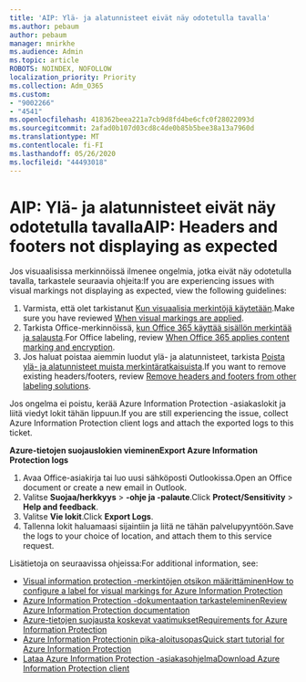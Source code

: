 ```yaml
---
title: 'AIP: Ylä- ja alatunnisteet eivät näy odotetulla tavalla'
ms.author: pebaum
author: pebaum
manager: mnirkhe
ms.audience: Admin
ms.topic: article
ROBOTS: NOINDEX, NOFOLLOW
localization_priority: Priority
ms.collection: Adm_O365
ms.custom:
- "9002266"
- "4541"
ms.openlocfilehash: 418362beea221a7cb9d8fd4be6cfc0f28022093d
ms.sourcegitcommit: 2afad0b107d03cd8c4de0b85b5bee38a13a7960d
ms.translationtype: MT
ms.contentlocale: fi-FI
ms.lasthandoff: 05/26/2020
ms.locfileid: "44493018"
---
```

# <a name="aip-headers-and-footers-not-displaying-as-expected"></a><span data-ttu-id="81ce7-102">AIP: Ylä- ja alatunnisteet eivät näy odotetulla tavalla</span><span class="sxs-lookup"><span data-stu-id="81ce7-102">AIP: Headers and footers not displaying as expected</span></span>

<span data-ttu-id="81ce7-103">Jos visuaalisissa merkinnöissä ilmenee ongelmia, jotka eivät näy odotetulla tavalla, tarkastele seuraavia ohjeita:</span><span class="sxs-lookup"><span data-stu-id="81ce7-103">If you are experiencing issues with visual markings not displaying as expected, view the following guidelines:</span></span>

1. <span data-ttu-id="81ce7-104">Varmista, että olet tarkistanut [Kun visuaalisia merkintöjä käytetään](https://docs.microsoft.com/azure/information-protection/configure-policy-markings#when-visual-markings-are-applied).</span><span class="sxs-lookup"><span data-stu-id="81ce7-104">Make sure you have reviewed [When visual markings are applied](https://docs.microsoft.com/azure/information-protection/configure-policy-markings#when-visual-markings-are-applied).</span></span>
2. <span data-ttu-id="81ce7-105">Tarkista Office-merkinnöissä, [kun Office 365 käyttää sisällön merkintää ja salausta](https://docs.microsoft.com/microsoft-365/compliance/sensitivity-labels-office-apps#when-office-apps-apply-content-marking-and-encryption).</span><span class="sxs-lookup"><span data-stu-id="81ce7-105">For Office labeling, review [When Office 365 applies content marking and encryption](https://docs.microsoft.com/microsoft-365/compliance/sensitivity-labels-office-apps#when-office-apps-apply-content-marking-and-encryption).</span></span>
3. <span data-ttu-id="81ce7-106">Jos haluat poistaa aiemmin luodut ylä- ja alatunnisteet, tarkista [Poista ylä- ja alatunnisteet muista merkintäratkaisuista](https://docs.microsoft.com/azure/information-protection/rms-client/client-admin-guide-customizations#remove-headers-and-footers-from-other-labeling-solutions).</span><span class="sxs-lookup"><span data-stu-id="81ce7-106">If you want to remove existing headers/footers, review [Remove headers and footers from other labeling solutions](https://docs.microsoft.com/azure/information-protection/rms-client/client-admin-guide-customizations#remove-headers-and-footers-from-other-labeling-solutions).</span></span>

<span data-ttu-id="81ce7-107">Jos ongelma ei poistu, kerää Azure Information Protection -asiakaslokit ja liitä viedyt lokit tähän lippuun.</span><span class="sxs-lookup"><span data-stu-id="81ce7-107">If you are still experiencing the issue, collect Azure Information Protection client logs and attach the exported logs to this ticket.</span></span>

<span data-ttu-id="81ce7-108">**Azure-tietojen suojauslokien vieminen**</span><span class="sxs-lookup"><span data-stu-id="81ce7-108">**Export Azure Information Protection logs**</span></span>

1. <span data-ttu-id="81ce7-109">Avaa Office-asiakirja tai luo uusi sähköposti Outlookissa.</span><span class="sxs-lookup"><span data-stu-id="81ce7-109">Open an Office document or create a new email in Outlook.</span></span>
2. <span data-ttu-id="81ce7-110">Valitse **Suojaa/herkkyys**  >  **-ohje ja -palaute**.</span><span class="sxs-lookup"><span data-stu-id="81ce7-110">Click **Protect/Sensitivity** > **Help and feedback**.</span></span>
3. <span data-ttu-id="81ce7-111">Valitse **Vie lokit**.</span><span class="sxs-lookup"><span data-stu-id="81ce7-111">Click **Export Logs**.</span></span>
4. <span data-ttu-id="81ce7-112">Tallenna lokit haluamaasi sijaintiin ja liitä ne tähän palvelupyyntöön.</span><span class="sxs-lookup"><span data-stu-id="81ce7-112">Save the logs to your choice of location, and attach them to this service request.</span></span>

<span data-ttu-id="81ce7-113">Lisätietoja on seuraavissa ohjeissa:</span><span class="sxs-lookup"><span data-stu-id="81ce7-113">For additional information, see:</span></span>

- [<span data-ttu-id="81ce7-114">Visual information protection -merkintöjen otsikon määrittäminen</span><span class="sxs-lookup"><span data-stu-id="81ce7-114">How to configure a label for visual markings for Azure Information Protection</span></span>](https://docs.microsoft.com/azure/information-protection/configure-policy-markings)
- [<span data-ttu-id="81ce7-115">Azure Information Protection -dokumentaation tarkasteleminen</span><span class="sxs-lookup"><span data-stu-id="81ce7-115">Review Azure Information Protection documentation</span></span>](https://docs.microsoft.com/azure/information-protection/what-is-information-protection)
- [<span data-ttu-id="81ce7-116">Azure-tietojen suojausta koskevat vaatimukset</span><span class="sxs-lookup"><span data-stu-id="81ce7-116">Requirements for Azure Information Protection</span></span>](https://docs.microsoft.com/azure/information-protection/get-started/requirements)
- [<span data-ttu-id="81ce7-117">Azure Information Protectionin pika-aloitusopas</span><span class="sxs-lookup"><span data-stu-id="81ce7-117">Quick start tutorial for Azure Information Protection</span></span>](https://docs.microsoft.com/azure/information-protection/get-started/infoprotect-quick-start-tutorial)
- [<span data-ttu-id="81ce7-118">Lataa Azure Information Protection -asiakasohjelma</span><span class="sxs-lookup"><span data-stu-id="81ce7-118">Download Azure Information Protection client</span></span>](https://www.microsoft.com/download/details.aspx?id=53018)
